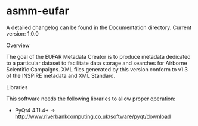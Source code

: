 # asmm-eufar

A detailed changelog can be found in the Documentation directory.
Current version: 1.0.0

Overview

The goal of the EUFAR Metadata Creator is to produce metadata dedicated to a particular dataset to facilitate data storage and searches for Airborne Scientific Campaigns. XML files generated by this version conform to v1.3 of the INSPIRE metadata and XML Standard.


Libraries

This software needs the following libraries to allow proper operation:
  - PyQt4 4.11.4+ -> http://www.riverbankcomputing.co.uk/software/pyqt/download